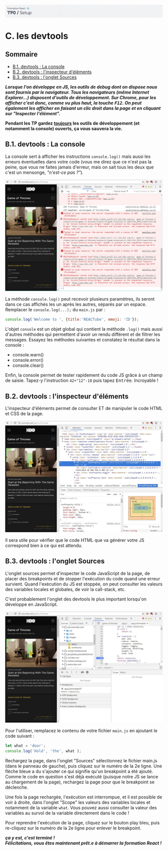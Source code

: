 <img src="images/readme/header-small.jpg" >

# C. les devtools <!-- omit in toc -->

## Sommaire <!-- omit in toc -->
- [B.1. devtools : La console](#b1-devtools-la-console)
- [B.2. devtools : l'inspecteur d'éléments](#b2-devtools-linspecteur-déléments)
- [B.3. devtools : l'onglet Sources](#b3-devtools-longlet-sources)

***Lorsque l'on développe en JS, les outils de debug dont on dispose nous sont fournis par le navigateur. Tous les navigateurs (même Internet Explorer...) disposent d'outils de développement. Sur Chrome, pour les afficher c'est donc, comme vu plus haut, la touche <kbd>F12</kbd>. On peut également les afficher en faisant un clic droit dans la page et en cliquant sur "Inspecter l'élément".***

**Pendant les TP gardez <u>toujours</u> les outils de développement (et notamment la console) ouverts, ça vous sauvera la vie.**

## B.1. devtools : La console
La console sert à afficher les instructions `console.log()` mais aussi les erreurs éventuelles dans votre code (vous me direz que ce n'est pas la peine, que vous ne faites jamais d'erreur, mais on sait tous les deux que c'est un mensonge, *"n'est-ce pas ?"*).

<img src="images/readme/devtools-console.jpg" >

La méthode `console.log()` peut recevoir plusieurs paramètres, ils seront dans ce cas affichés les un après les autres, séparés par un espace. Remplacer le `console.log(...);` du `main.js` par :
```js
console.log('Welcome to ', {title:'REACTube', emoji: '📺'});
```

L'objet `console` est un objet global qui contient la méthode `.log()` mais aussi d'autres méthodes qui permettent d'avoir un rendu différent et de filtrer les messages. Essayez les méthodes suivantes et constatez le résultat dans la console :
- console.warn()
- console.error()
- console.clear()

Enfin, la console permet de tester rapidement du code JS grâce à un champ de saisie. Tapez-y l'instruction `42+"12"-10` puis tapez <kbd>Entrée</kbd>. Incroyable !

## B.2. devtools : l'inspecteur d'éléments

L'inspecteur d'éléments permet de consulter ET de manipuler le code HTML et CSS de la page.

<img src="images/readme/devtools-inspecteur.jpg" >

Il sera utile pour vérifier que le code HTML que va générer votre JS correspond bien à ce qui est attendu.

## B.3. devtools : l'onglet Sources
L'onglet sources permet d'inspecter le code JavaScript de la page, de placer des breakpoints et de stopper l'exécution du code quand une erreur survient. Quand l'exécution du JS est stoppée, on peut consulter les valeurs des variables locales et globales, de voir la call-stack, etc.

C'est probablement l'onglet des devtools le plus important lorsqu'on développe en JavaScript.

<img src="images/readme/devtools-sources.jpg" >

Pour l'utiliser, remplacez le contenu de votre fichier `main.js` en ajoutant le code suivant :
```js
let what = 'door';
console.log('Hold', 'the', what );
```
Rechargez la page, dans l'onglet "Sources" sélectionnez le fichier main.js (dans le panneau de gauche), puis cliquez sur le numéro de la 2e ligne. Une flèche bleue a du s'ajouter ce qui signifie qu'un breakpoint a été ajouté. Comme le code en question s'est déjà exécuté (puisque notre JS se lance au chargement de la page), rechargez la page pour que le breakpoint se déclenche.

Une fois la page rechargée, l'exécution est interrompue, et il est possible de voir à droite, dans l'onglet "Scope" les valeurs des variables locales et notamment de la variable `what`. Vous pouvez aussi consulter la valeur des variables au survol de la variable directement dans le code !

Pour reprendre l'exécution de la page, cliquez sur le bouton play bleu, puis re-cliquez sur le numéro de la 2e ligne pour enlever le breakpoint.

***ça y est, c'est terminé ! <br>Félicitations, vous êtes maintenant prêt.e à démarrer la formation React !***